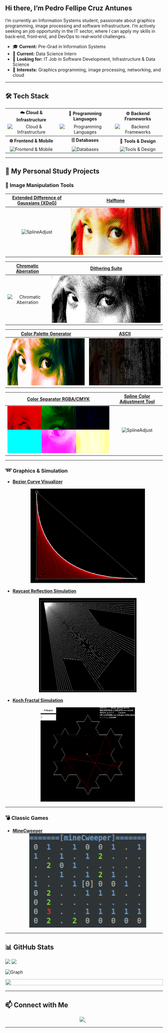 ## Hi there, I’m Pedro Fellipe Cruz Antunes

I’m currently an Information Systems student, passionate about graphics programming, image processing and software infrastructure. I’m actively seeking an job opportunity in the IT sector, where I can apply my skills in back‑end, front‑end, and DevOps to real‑world challenges.  

- 🎓 **Current:** Pre-Grad in Information Systems  
- 💼 **Current:** Data Science Intern
- 💼 **Looking for:** IT Job in Software Development, Infrastructure & Data Science  
- 🚀 **Interests:** Graphics programming, image processing, networking, and cloud  

---

## 🛠️ Tech Stack

<table>
  <tr>
    <th>☁️ Cloud & Infrastructure</th>
    <th>🧰 Programming Languages</th>
    <th>⚙️ Backend Frameworks</th>
  </tr>
  <tr>
    <td align="center">
      <img src="https://skillicons.dev/icons?i=azure,aws,nginx&perline=8" alt="Cloud & Infrastructure" />
    </td>
    <td align="center">
      <img src="https://skillicons.dev/icons?i=java,c,cs,ts,js,python,r,dart,php&perline=8" alt="Programming Languages" />
    </td>
    <td align="center">
      <img src="https://skillicons.dev/icons?i=spring,express,dotnet,nodejs&perline=8" alt="Backend Frameworks" />
    </td>
  </tr>
  <tr>
    <th>🌐 Frontend & Mobile</th>
    <th>🗄️ Databases</th>
    <th>🧩 Tools & Design</th>
  </tr>
  <tr>
    <td align="center">
      <img src="https://skillicons.dev/icons?i=react,nextjs,flutter,html,css&perline=8" alt="Frontend & Mobile" />
    </td>
    <td align="center">
      <img src="https://skillicons.dev/icons?i=mongodb,mysql&perline=8" alt="Databases" />
    </td>
    <td align="center">
      <img src="https://skillicons.dev/icons?i=figma,maven,npm&perline=8" alt="Tools & Design" />
    </td>
  </tr>
</table>

---

## 🚀 My Personal Study Projects

### 🎨 Image Manipulation Tools
| [**Extended Difference of Gaussians (XDoG)**](https://github.com/PedroFellipeAntunes/xdog-java) | [**Halftone**](https://github.com/PedroFellipeAntunes/halftone-java) |
| :-: | :-: |
| <img src="examples/pexels-iamikeee-2982149_XDoG.png" alt="SplineAdjust" width="500" height="150" /> | <img src="examples/pexels-iamikeee-2982149_Halftone.png" alt="Halftone" width="500" height="150" /> |

| [**Chromatic Aberration**](https://github.com/PedroFellipeAntunes/chromatic-image-effect-java) | [**Dithering Suite**](https://github.com/PedroFellipeAntunes/dithering-java) |
| :-: | :-: |
| <img src="examples/pexels-iamikeee-2982149_Chromatic.png" alt="Chromatic Aberration" width="500" height="150" /> | <img src="examples/pexels-iamikeee-2982149_Dither.png" alt="Dither" width="500" height="150" /> |

| [**Color Palette Generator**](https://github.com/PedroFellipeAntunes/color-palette-java) | [**ASCII**](https://github.com/PedroFellipeAntunes/ascii-image-java) |
| :-: | :-: |
| <img src="examples/pexels-iamikeee-2982149_Palette.png" alt="Palette" width="500" height="150" /> | <img src="examples/pexels-iamikeee-2982149_ASCII.png" alt="Ascii" width="500" height="150" /> |

| [**Color Separator RGBA/CMYK**](https://github.com/PedroFellipeAntunes/color-separator-java) | [**Spline Color Adjustment Tool**](https://github.com/PedroFellipeAntunes/cubic-spline-adjust) |
| :-: | :-: |
| <img src="examples/pexels-iamikeee-2982149_ColorSeparator.png" alt="ColorSeparator" width="500" height="150" /> | <img src="examples/pexels-iamikeee-2982149_ColorAdjustSpline.png" alt="SplineAdjust" width="500" height="150" /> |

---

### ➿ Graphics & Simulation
- [**Bezier Curve Visualizer**](https://github.com/PedroFellipeAntunes/bezier-java)  
  <div align="center">
    <img
      src="examples/bezier_example.png"
      alt="BezierCurve"
      width="400"
      height="300"
      style="object-fit: contain;"
    />
  </div>

- [**Raycast Reflection Simulation**](https://github.com/PedroFellipeAntunes/raycasting-java)  
  <div align="center">
    <img
      src="examples/raycast_example.png"
      alt="Raycast"
      width="400"
      height="300"
      style="object-fit: contain;"
    />
  </div>
  
- [**Koch Fractal Simulation**](https://github.com/PedroFellipeAntunes/koch-snowflake-java)  
  <div align="center">
    <img
      src="examples/koch_example.png"
      alt="Koch"
      width="400"
      height="300"
      style="object-fit: contain;"
    />
  </div>

---

### 💣 Classic Games
- [**MineCweeper**](https://github.com/PedroFellipeAntunes/mineCweeper)  
  <div align="center">
    <img
      src="examples/mineCweeper_example.png"
      alt="MineCweeper"
      width="400"
      height="300"
      style="object-fit: contain;"
    />
  </div>

  
---

## 📊 GitHub Stats

<!-- Current Stats card -->
<div>
      <img src="https://github-readme-streak-stats-9m8ugfa77-denvercoder1.vercel.app/?user=PedroFellipeAntunes&theme=monokai-metallian&border_radius=0&card_width=417&card_height=194&background=0D1017&fire=E8EDF3&currStreakNum=E8EDF3&sideNums=E8EDF3&currStreakLabel=E8EDF3&sideLabels=E8EDF3F0&dates=E8EDF3D5&ring=E8EDF3F0&card_width=400&card_height=195"/>
<img src="https://github-readme-stats.vercel.app/api?username=PedroFellipeAntunes&show_icons=true&bg_color=0D1017&border_radius=0&text_color=E8EDF3D5&title_color=E8EDF3&icon_color=E8EDF3&hide_border=false&card_width=414&card_height=195"/>
</div>

<!-- Activity Graph card -->
![Graph](https://github-readme-activity-graph.vercel.app/graph?username=PedroFellipeAntunes&custom_title=%20GitHub%20Activity%20Graph&bg_color=0d1017&color=e8edf3&line=e8edf3&point=e8edf3&area_color=FFFFFF&title_color=FFFFFF&area=true)

<img src="https://i.imgur.com/dBaSKWF.gif" height="20" width="100%">

---

## 📫 Connect with Me

<div align="center">
  <a href="https://www.linkedin.com/in/pedro-fellipe-cruz-antunes/" target="_blank">
    <img src="https://img.shields.io/badge/LinkedIn-0077B5?style=for-the-badge&logo=linkedin&logoColor=white">
  </a>&nbsp;&nbsp;
</div>

---
